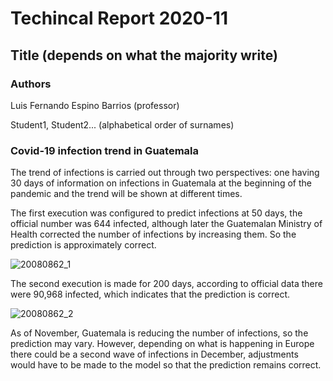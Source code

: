 # Techincal Report 2020-11

## Title (depends on what the majority write)

### Authors

Luis Fernando Espino Barrios (professor)

Student1, Student2... (alphabetical order of surnames)

### Covid-19 infection trend in Guatemala

The trend of infections is carried out through two perspectives: one having 30 days of information on infections in Guatemala at the beginning of the pandemic and the trend will be shown at different times.

The first execution was configured to predict infections at 50 days, the official number was 644 infected, although later the Guatemalan Ministry of Health corrected the number of infections by increasing them. So the prediction is approximately correct.

![20080862_1](https://user-images.githubusercontent.com/66042898/98481436-d327c080-21bf-11eb-852a-39c27f8c5cf0.jpg)

The second execution is made for 200 days, according to official data there were 90,968 infected, which indicates that the prediction is correct.

![20080862_2](https://user-images.githubusercontent.com/66042898/98488568-a4294300-21ef-11eb-95f3-90f74ba95960.jpg)

As of November, Guatemala is reducing the number of infections, so the prediction may vary. However, depending on what is happening in Europe there could be a second wave of infections in December, adjustments would have to be made to the model so that the prediction remains correct.
